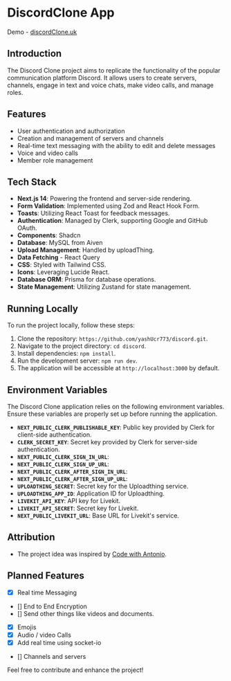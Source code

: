 # DiscordClone App

Demo - [discordClone.uk](https://discordclone.uk/)

## Introduction
The Discord Clone project aims to replicate the functionality of the popular communication platform Discord. It allows users to create servers, channels, engage in text and voice chats, make video calls, and manage roles. 

## Features
- User authentication and authorization
- Creation and management of servers and channels
- Real-time text messaging with the ability to edit and delete messages
- Voice and video calls
- Member role management

## Tech Stack

- **Next.js 14**: Powering the frontend and server-side rendering.
- **Form Validation**: Implemented using Zod and React Hook Form.
- **Toasts**: Utilizing React Toast for feedback messages.
- **Authentication**: Managed by Clerk, supporting Google and GitHub OAuth.
- **Components**: Shadcn
- **Database**: MySQL from Aiven 
- **Upload Management**: Handled by uploadThing.
- **Data Fetching** - React Query
- **CSS**: Styled with Tailwind CSS.
- **Icons**: Leveraging Lucide React.
- **Database ORM**: Prisma for database operations.
- **State Management**: Utilizing Zustand for state management.

## Running Locally

To run the project locally, follow these steps:

1. Clone the repository: `https://github.com/yashUcr773/discord.git`.
2. Navigate to the project directory: `cd discord`.
3. Install dependencies: `npm install`.
4. Run the development server: `npm run dev`.
5. The application will be accessible at `http://localhost:3000` by default.

## Environment Variables

The Discord Clone application relies on the following environment variables. Ensure these variables are properly set up before running the application.

- **`NEXT_PUBLIC_CLERK_PUBLISHABLE_KEY`**: Public key provided by Clerk for client-side authentication.
- **`CLERK_SECRET_KEY`**: Secret key provided by Clerk for server-side authentication.
- **`NEXT_PUBLIC_CLERK_SIGN_IN_URL`**: 
- **`NEXT_PUBLIC_CLERK_SIGN_UP_URL`**: 
- **`NEXT_PUBLIC_CLERK_AFTER_SIGN_IN_URL`**: 
- **`NEXT_PUBLIC_CLERK_AFTER_SIGN_UP_URL`**: 
- **`UPLOADTHING_SECRET`**: Secret key for the Uploadthing service.
- **`UPLOADTHING_APP_ID`**: Application ID for Uploadthing.
- **`LIVEKIT_API_KEY`**: API key for Livekit.
- **`LIVEKIT_API_SECRET`**: Secret key for Livekit.
- **`NEXT_PUBLIC_LIVEKIT_URL`**: Base URL for Livekit's service.



## Attribution

- The project idea was inspired by [Code with Antonio](https://www.youtube.com/watch?v=ZbX4Ok9YX94).

## Planned Features

- [x] Real time Messaging
- [] End to End Encryption
- [] Send other things like videos and documents.
- [x] Emojis
- [x] Audio / video Calls
- [x] Add real time using socket-io
- [] Channels and servers


Feel free to contribute and enhance the project!
